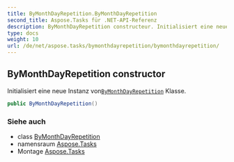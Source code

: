 ```yaml
---
title: ByMonthDayRepetition.ByMonthDayRepetition
second_title: Aspose.Tasks für .NET-API-Referenz
description: ByMonthDayRepetition constructeur. Initialisiert eine neue Instanz vonByMonthDayRepetition Klasse.
type: docs
weight: 10
url: /de/net/aspose.tasks/bymonthdayrepetition/bymonthdayrepetition/
---
```

## ByMonthDayRepetition constructor

Initialisiert eine neue Instanz von[`ByMonthDayRepetition`](../) Klasse.

```csharp
public ByMonthDayRepetition()
```

### Siehe auch

* class [ByMonthDayRepetition](../)
* namensraum [Aspose.Tasks](../../bymonthdayrepetition/)
* Montage [Aspose.Tasks](../../../)


